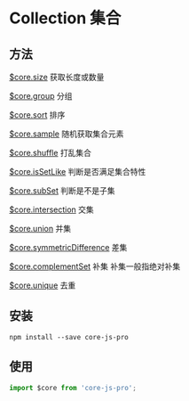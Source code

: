 # Collection 集合

## 方法

[$core.size](https://github.com/qianduanka/core-js-pro/blob/main/markdown/collection/size.md) 获取长度或数量

[$core.group](https://github.com/qianduanka/core-js-pro/blob/main/markdown/collection/group.md) 分组

[$core.sort](https://github.com/qianduanka/core-js-pro/blob/main/markdown/collection/sort.md) 排序

[$core.sample](https://github.com/qianduanka/core-js-pro/blob/main/markdown/collection/sample.md) 随机获取集合元素

[$core.shuffle](https://github.com/qianduanka/core-js-pro/blob/main/markdown/collection/shuffle.md) 打乱集合

[$core.isSetLike](https://github.com/qianduanka/core-js-pro/blob/main/markdown/collection/isSetLike.md) 判断是否满足集合特性

[$core.subSet](https://github.com/qianduanka/core-js-pro/blob/main/markdown/collection/subSet.md) 判断是不是子集

[$core.intersection](https://github.com/qianduanka/core-js-pro/blob/main/markdown/collection/intersection.md) 交集

[$core.union](https://github.com/qianduanka/core-js-pro/blob/main/markdown/collection/union.md) 并集

[$core.symmetricDifference](https://github.com/qianduanka/core-js-pro/blob/main/markdown/collection/symmetricDifference.md) 差集

[$core.complementSet](https://github.com/qianduanka/core-js-pro/blob/main/markdown/collection/complementSet.md) 补集 补集一般指绝对补集

[$core.unique](https://github.com/qianduanka/core-js-pro/blob/main/markdown/collection/unique.md) 去重



## 安装

```shell
npm install --save core-js-pro
```

## 使用

```javascript
import $core from 'core-js-pro';
```

